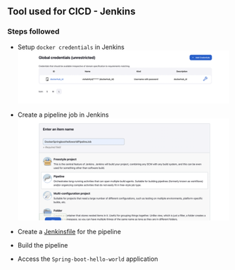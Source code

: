 ## Tool used for CICD - **Jenkins**

### Steps followed
- Setup `docker credentials` in Jenkins
  ![](2022-10-30-15-40-08.png)

- Create a pipeline job in Jenkins
  ![](2022-10-30-15-41-41.png)

- Create a [Jenkinsfile](jenkinsfile) for the pipeline

- Build the pipeline
  
- Access the `Spring-boot-hello-world` application
